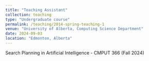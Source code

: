 ```yaml
---
title: "Teaching Assistant"
collection: teaching
type: "Undergraduate course"
permalink: /teaching/2014-spring-teaching-1
venue: "University of Alberta, Computing Science Department"
date: 2024-09-03
location: "Edmonton, Alberta"
---
```


Search Planning in Artificial Intelligence - CMPUT 366 (Fall 2024)

<!-- Heading 1
======

Heading 2
======

Heading 3
====== -->